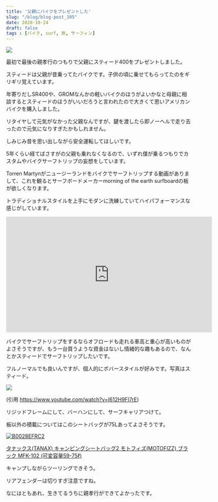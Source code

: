 ```yaml
---
title: '父親にバイクをプレゼントした'
slug: "/blog/blog-post_105"
date: 2020-10-24
draft: false
tags : [バイク, surf, 旅, サーフィン]
---
```


![](https://gyazo.com/19a0bdefc2df302bfb5bee0c12edd3dc.jpg)

最初で最後の親孝行のつもりで父親にスティード400をプレゼントしました。

スティードは父親が昔乗ってたバイクです。子供の頃に乗せてもらってたのをギリギリ覚えています。

年寄りだしSR400や、GROMなんかの軽いバイクのほうがよいかなと母親に相談するとスティードのほうがいいだろうと言われたので大きくて思いアメリカンバイクを購入しました。

リタイヤして元気がなかった父親なんですが、鍵を渡したら即ノーヘルで走り去ったので元気になりすぎたかもしれません。

しみじみ昔を思い出しながら安全運転してほしいです。

5年くらい経てばさすがの父親も乗れなくなるので、いずれ僕が乗るつもりでカスタムやバイクサーフトリップの妄想をしています。


Torren Martynがニュージーランドをバイクでサーフトリップする動画がありまして、これを観るとサーフボードメーカーmorning of the earth surfboardの板が欲しくなります。

トラディショナルスタイルを上手にモダンに洗練していてハイパフォーマンスな感じがしています。

<div class="video-container">
  <iframe width="560" height="315" src="https://www.youtube.com/embed/OGdoJpCoItg" frameborder="0" allow="accelerometer; autoplay; clipboard-write; encrypted-media; gyroscope; picture-in-picture" allowfullscreen></iframe>
</div>

バイクでサーフトリップをするならオフロードも走れる車高と重心が高いものがよさそうですが、もう一台買うような資金はないし情緒的な趣もあるので、なんとかスティードでサーフトリップしたいです。

フルノーマルでも良いんですが、個人的にボバースタイルが好みです。写真はスティード。

![](https://gyazo.com/16386e9c3962642519d88669ce310c76.jpg)

(引用 https://www.youtube.com/watch?v=I612H9FI7rE)

リジッドフレームにして、バーハンにして、サーフキャリアつけて。

板以外の積載についてはこのシートバッグが75Lあってよさそうです。

<a href="https://www.amazon.co.jp/dp/B0028EFRC2/?tag=5an0-22" target="_blank"><img src="https://m.media-amazon.com/images/I/516nHOat-OL._SL500_.jpg" alt="B0028EFRC2" border="0" /></a>

<a href="https://www.amazon.co.jp/dp/B0028EFRC2/?tag=5an0-22" target="_blank">タナックス(TANAX) キャンピングシートバッグ2 モトフィズ(MOTOFIZZ) ブラック MFK-102 (可変容量59-75ℓ)</a>


キャンプしながらツーリングできそう。

リアフェンダーは切りすぎ注意ですね。

なにはともあれ、生きてるうちに親孝行ができてよかったです。


